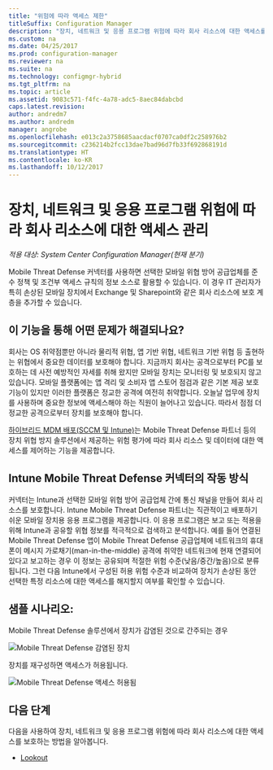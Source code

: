 ```yaml
---
title: "위험에 따라 액세스 제한"
titleSuffix: Configuration Manager
description: "장치, 네트워크 및 응용 프로그램 위험에 따라 회사 리소스에 대한 액세스를 제한합니다."
ms.custom: na
ms.date: 04/25/2017
ms.prod: configuration-manager
ms.reviewer: na
ms.suite: na
ms.technology: configmgr-hybrid
ms.tgt_pltfrm: na
ms.topic: article
ms.assetid: 9083c571-f4fc-4a78-adc5-8aec84dabcbd
caps.latest.revision: 
author: andredm7
ms.author: andredm
manager: angrobe
ms.openlocfilehash: e013c2a3758685aacdacf0707ca0df2c258976b2
ms.sourcegitcommit: c236214b2fcc13dae7bad96d7fb33f692868191d
ms.translationtype: HT
ms.contentlocale: ko-KR
ms.lasthandoff: 10/12/2017
---
```

# <a name="manage-access-to-company-resource-based-on-device-network-and-application-risk"></a>장치, 네트워크 및 응용 프로그램 위험에 따라 회사 리소스에 대한 액세스 관리

*적용 대상: System Center Configuration Manager(현재 분기)*

Mobile Threat Defense 커넥터를 사용하면 선택한 모바일 위협 방어 공급업체를 준수 정책 및 조건부 액세스 규칙의 정보 소스로 활용할 수 있습니다. 이 경우 IT 관리자가 특히 손상된 모바일 장치에서 Exchange 및 Sharepoint와 같은 회사 리소스에 보호 계층을 추가할 수 있습니다.

## <a name="what-problem-does-this-solve"></a>이 기능을 통해 어떤 문제가 해결되나요?

회사는 OS 취약점뿐만 아니라 물리적 위협, 앱 기반 위협, 네트워크 기반 위협 등 출현하는 위협에서 중요한 데이터를 보호해야 합니다.
지금까지 회사는 공격으로부터 PC를 보호하는 데 사전 예방적인 자세를 취해 왔지만 모바일 장치는 모니터링 및 보호되지 않고 있습니다. 모바일 플랫폼에는 앱 격리 및 소비자 앱 스토어 점검과 같은 기본 제공 보호 기능이 있지만 이러한 플랫폼은 정교한 공격에 여전히 취약합니다. 오늘날 업무에 장치를 사용하며 중요한 정보에 액세스해야 하는 직원이 늘어나고 있습니다. 따라서 점점 더 정교한 공격으로부터 장치를 보호해야 합니다.

[하이브리드 MDM 배포(SCCM 및 Intune)](https://docs.microsoft.com/sccm/mdm/understand/choose-between-standalone-intune-and-hybrid-mobile-device-management)는 Mobile Threat Defense 파트너 등의 장치 위협 방지 솔루션에서 제공하는 위험 평가에 따라 회사 리소스 및 데이터에 대한 액세스를 제어하는 기능을 제공합니다.

## <a name="how-the-intune-mobile-threat-defense-connectors-work"></a>Intune Mobile Threat Defense 커넥터의 작동 방식

커넥터는 Intune과 선택한 모바일 위협 방어 공급업체 간에 통신 채널을 만들어 회사 리소스를 보호합니다. Intune Mobile Threat Defense 파트너는 직관적이고 배포하기 쉬운 모바일 장치용 응용 프로그램을 제공합니다. 이 응용 프로그램은 보고 또는 적용을 위해 Intune과 공유할 위협 정보를 적극적으로 검색하고 분석합니다. 예를 들어 연결된 Mobile Threat Defense 앱이 Mobile Threat Defense 공급업체에 네트워크의 휴대폰이 메시지 가로채기(man-in-the-middle) 공격에 취약한 네트워크에 현재 연결되어 있다고 보고하는 경우 이 정보는 공유되며 적절한 위험 수준(낮음/중간/높음)으로 분류됩니다. 그런 다음 Intune에서 구성된 허용 위험 수준과 비교하여 장치가 손상된 동안 선택한 특정 리소스에 대한 액세스를 해지할지 여부를 확인할 수 있습니다.

## <a name="sample-scenarios"></a>샘플 시나리오:

Mobile Threat Defense 솔루션에서 장치가 감염된 것으로 간주되는 경우

![Mobile Threat Defense 감염된 장치](../media/mtp/MTD-image-1.png)

장치를 재구성하면 액세스가 허용됩니다.

![Mobile Threat Defense 액세스 허용됨](../media/mtp/MTD-image-2.png)

## <a name="next-steps"></a>다음 단계

다음을 사용하여 장치, 네트워크 및 응용 프로그램 위험에 따라 회사 리소스에 대한 액세스를 보호하는 방법을 알아봅니다.

- [Lookout](https://docs.microsoft.com/intune/deploy-use/lookout-mobile-threat-defense-connector)